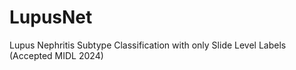 # LupusNet
Lupus Nephritis Subtype Classification with only Slide Level Labels (Accepted MIDL 2024)
